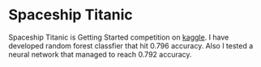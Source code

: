# Spaceship Titanic

Spaceship Titanic is Getting Started competition on [kaggle](https://www.kaggle.com/competitions/spaceship-titanic). I have developed random forest classfier that hit $0.796$ accuracy. Also I tested a neural network that managed to reach $0.792$ accuracy.
